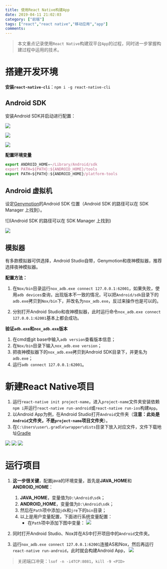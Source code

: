 ```yaml
---
title: 使用React Native构建App
date: 2019-04-11 21:02:03
category: ["前端"]
tags: ["react","react native","移动应用","app"]
comments:
---
```


> 本文重点记录使用`React Native`构建双平台`App`的过程，同时进一步掌握构建过程中运用的技术。

<!--more-->

# 搭建开发环境 #

**安装`react-native-cli`**：`npm i -g react-native-cli`

## Android SDK ##

安装Android SDK并启动进行配置：

![](https://ithelp.ithome.com.tw/upload/images/20161218/20103341gxBqKULWcN.jpg)

![](https://ithelp.ithome.com.tw/upload/images/20161218/201033416NmVA3263R.png)

![](https://ithelp.ithome.com.tw/upload/images/20161218/20103341NaRCcgwxHg.jpg)

**配置环境变量**

```javascript
export ANDROID_HOME=~/Library/Android/sdk
export PATH=${PATH}:${ANDROID_HOME}/tools
export PATH=${PATH}:${ANDROID_HOME}/platform-tools
```

## Android 虚拟机 ##

设定[Genymotion](https://www.genymotion.com/download/)的Android SDK 位置（Android SDK 的路径可以在 SDK Manager 上找到）。

![](Android SDK 的路径可以在 SDK Manager 上找到)

![](https://ithelp.ithome.com.tw/upload/images/20161218/20103341ErBtdBNvuw.jpg)

## 模拟器 ##

有多款模拟器可供选择，Android Studio自带，Genymotion和夜神模拟器，推荐选择夜神模拟器。

**配置方法：**

1. 在`Nox/bin`目录运行`nox_adb.exe connect 127.0.0.1:62001`，如果失败，使用`adb devices`查询，出现版本不一致的情况，可以把`Android/sdk`目录下的`adb.exe`拷贝到`Nox/bin`下，并改名为`nox_adb.exe`，反过来操作也是可以的。

2. 分别打开Android Studio和夜神模拟器，此时运行命令`nox_adb.exe connect 127.0.0.1:62001`基本上都会成功。

**验证`adb.exe`和`nox_adb.exe`版本**

1. 在cmd或git base中输入`adb version`查看版本信息；
2. 在`Nox/bin`目录下输入`nox_adb.exe version`；
3. 把夜神模拟器下的`nox_adb.exe`拷贝到Android SDK目录下，并更名为`adb.exe`；
4. 运行`adb connect 127.0.0.1:62001`。

# 新建React Native项目 #

1. 运行`react-native init project-name`，进入`project-name`文件夹安装依赖`npm i`并运行`react-native run-android`或`react-native run-ios`构建`App`。
2. 以Android App为例，在Android Studio打开`Android`文件夹（**注意：此处是`Android`文件夹，不是`project-name`项目文件夹**）。
3. 在`C:\Users\user\.gradle\wrapper\dists`目录下放入对应文件，文件下载地址[Gradle](http://services.gradle.org/distributions/)

![](https://github.com/whjin/images-save/blob/master/react-native/gradle.jpg?raw=true)
![](https://github.com/whjin/images-save/blob/master/react-native/gradle1.jpg?raw=true)
![](https://github.com/whjin/images-save/blob/master/react-native/gradle2.jpg?raw=true)

# 运行项目 #

1. **这一步很关键**，配置java的环境变量，首先是**JAVA_HOME**和**ANDROID_HOME**：
    1. **JAVA_HOME**，变量值为`D:\Android\sdk`；
    2. **ANDROID_HOME**，变量值为`D:\Android\sdk`；
    3. 然后在`Path`项中添加`jdk`和`jre`下的`bin`目录；
    4. 以上是用户变量配置，下面进行系统变量配置：
        - 在`Path`项中添加下图中变量：
![](https://github.com/whjin/images-save/blob/master/react-native/set-system-val.jpg?raw=true)

2. 同时打开Android Studio、Nox并在AS中打开项目中的`Android`文件夹。
3. 运行`nox_adb.exe connect 127.0.0.1:62001`连接AS和Nox，然后再运行`react-native run-android`，此时就会构建Android App，
![](https://github.com/whjin/images-save/blob/master/react-native/node-run-android.jpg?raw=true)

> 关闭端口冲突：`lsof -n -i4TCP:8081`，`kill -9 <PID>`



